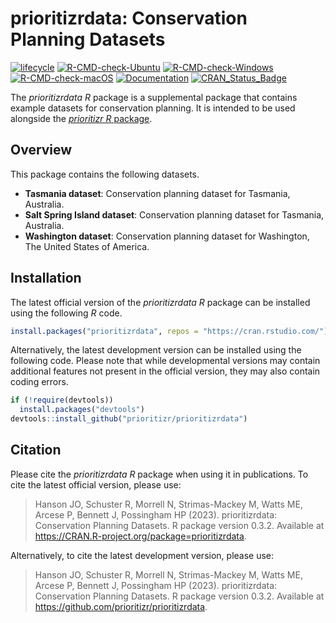 
<!--- README.md is generated from README.Rmd. Please edit that file -->

# prioritizrdata: Conservation Planning Datasets

[![lifecycle](https://img.shields.io/badge/Lifecycle-stable-brightgreen.svg)](https://lifecycle.r-lib.org/articles/stages.html#stable)
[![R-CMD-check-Ubuntu](https://img.shields.io/github/actions/workflow/status/prioritizr/prioritizrdata/R-CMD-check-ubuntu.yaml?branch=main&label=Ubuntu)](https://github.com/prioritizr/prioritizrdata/actions)
[![R-CMD-check-Windows](https://img.shields.io/github/actions/workflow/status/prioritizr/prioritizrdata/R-CMD-check-windows.yaml?branch=main&label=Windows)](https://github.com/prioritizr/prioritizrdata/actions)
[![R-CMD-check-macOS](https://img.shields.io/github/actions/workflow/status/prioritizr/prioritizrdata/R-CMD-check-macos.yaml?branch=main&label=macOS)](https://github.com/prioritizr/prioritizrdata/actions)
[![Documentation](https://img.shields.io/github/actions/workflow/status/prioritizr/prioritizrdata/documentation.yaml?branch=main&label=Documentation)](https://github.com/prioritizr/prioritizrdata/actions)
[![CRAN\_Status\_Badge](http://www.r-pkg.org/badges/version/prioritizrdata)](https://CRAN.R-project.org/package=prioritizrdata)

The *prioritizrdata R* package is a supplemental package that contains
example datasets for conservation planning. It is intended to be used
alongside the [*prioritizr R* package](https://prioritizr.net).

## Overview

This package contains the following datasets.

-   **Tasmania dataset**: Conservation planning dataset for Tasmania,
    Australia.
-   **Salt Spring Island dataset**: Conservation planning dataset for
    Tasmania, Australia.
-   **Washington dataset**: Conservation planning dataset for
    Washington, The United States of America.

## Installation

The latest official version of the *prioritizrdata R* package can be
installed using the following *R* code.

``` r
install.packages("prioritizrdata", repos = "https://cran.rstudio.com/")
```

Alternatively, the latest development version can be installed using the
following code. Please note that while developmental versions may
contain additional features not present in the official version, they
may also contain coding errors.

``` r
if (!require(devtools))
  install.packages("devtools")
devtools::install_github("prioritizr/prioritizrdata")
```

## Citation

Please cite the *prioritizrdata R* package when using it in
publications. To cite the latest official version, please use:

> Hanson JO, Schuster R, Morrell N, Strimas-Mackey M, Watts ME, Arcese
> P, Bennett J, Possingham HP (2023). prioritizrdata: Conservation
> Planning Datasets. R package version 0.3.2. Available at
> <https://CRAN.R-project.org/package=prioritizrdata>.

Alternatively, to cite the latest development version, please use:

> Hanson JO, Schuster R, Morrell N, Strimas-Mackey M, Watts ME, Arcese
> P, Bennett J, Possingham HP (2023). prioritizrdata: Conservation
> Planning Datasets. R package version 0.3.2. Available at
> <https://github.com/prioritizr/prioritizrdata>.
